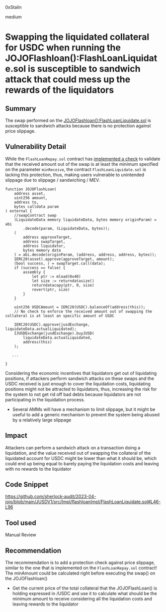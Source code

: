0xStalin

medium

# Swapping the liquidated collateral for USDC when running the JOJOFlashloan():FlashLoanLiquidate.sol is susceptible to sandwich attack that could mess up the rewards of the liquidators

## Summary
The swap performed on the [JOJOFlashloan():FlashLoanLiquidate.sol](https://github.com/sherlock-audit/2023-04-jojo/blob/main/JUSDV1/src/Impl/flashloanImpl/FlashLoanLiquidate.sol#L53-L70) is susceptible to sandwich attacks because there is no protection against price slippage.

## Vulnerability Detail
While the `FlashLoanRepay.sol` contract has [implemented a check](https://github.com/sherlock-audit/2023-04-jojo/blob/main/JUSDV1/src/Impl/flashloanImpl/FlashLoanRepay.sol#L54) to validate that the received amount out of the swap is at least the minimum specified on the parameter `minReceive`, the contract `FlashLoanLiquidate.sol` is lacking this protection, thus, making users vulnerable to unintended slippage due to slippage / sandwiching / MEV.
```solidity
function JOJOFlashLoan(
    address asset,
    uint256 amount,
    address to,
    bytes calldata param
) external {
    //swapContract swap
    (LiquidateData memory liquidateData, bytes memory originParam) = abi
        .decode(param, (LiquidateData, bytes));
    (
        address approveTarget,
        address swapTarget,
        address liquidator,
        bytes memory data
    ) = abi.decode(originParam, (address, address, address, bytes));
    IERC20(asset).approve(approveTarget, amount);
    (bool success, ) = swapTarget.call(data);
    if (success == false) {
        assembly {
            let ptr := mload(0x40)
            let size := returndatasize()
            returndatacopy(ptr, 0, size)
            revert(ptr, size)
        }
    }

    uint256 USDCAmount = IERC20(USDC).balanceOf(address(this));
    // No check to enforce the received amount out of swapping the collateral is at least an specific amount of USDC

    IERC20(USDC).approve(jusdExchange, liquidateData.actualLiquidated);
    IJUSDExchange(jusdExchange).buyJUSD(
        liquidateData.actualLiquidated,
        address(this)
    );

   ...

}

```

Considering the economic incentives that liquidators get out of liquidating positions, if attackers perform sandwich attacks on these swaps and the USDC received is just enough to cover the liquidation costs, liquidating positions might not be attracted to liquidators, thus, increasing the risk for the system to not get rid off bad debts because liquidators are not participating in the liquidation process.

- Several AMMs will have a mechanism to limit slippage, but it might be useful to add a generic mechanism to prevent the system being abused by a relatively large slippage


## Impact
Attackers can perform a sandwich attack on a transaction doing a liquidation, and the value received out of swapping the collateral of the liquidated account for USDC might be lower than what it should be, which could end up being equal to barely paying the liquidation costs and leaving with no rewards to the liquidator

## Code Snippet
https://github.com/sherlock-audit/2023-04-jojo/blob/main/JUSDV1/src/Impl/flashloanImpl/FlashLoanLiquidate.sol#L46-L96

## Tool used
Manual Review

## Recommendation
The recommendation is to add a protection check against price slippage, similar to the one that is implemented on the `FlashLoanRepay.sol` contract!
The minAmount could be calculated right before executing the swap() on the JOJOFlashloan()
- Get the current price of the total collateral that the JOJOFlashLoan() is holding expressed in <Collateral>/USDC and use it to calculate what should be the minimum amount to receive considering all the liquidation costs and leaving rewards to the liquidator